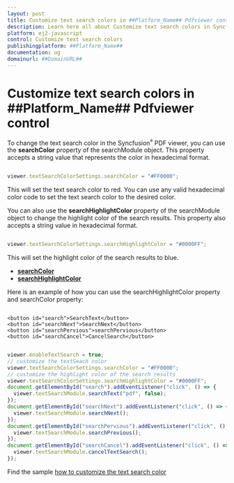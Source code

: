 ```yaml
---
layout: post
title: Customize text search colors in ##Platform_Name## Pdfviewer control | Syncfusion
description: Learn here all about Customize text search colors in Syncfusion ##Platform_Name## Pdfviewer control of Syncfusion Essential JS 2 and more.
platform: ej2-javascript
control: Customize text search colors 
publishingplatform: ##Platform_Name##
documentation: ug
domainurl: ##DomainURL##
---
```


# Customize text search colors in ##Platform_Name## Pdfviewer control

To change the text search color in the Syncfusion<sup style="font-size:70%">&reg;</sup> PDF viewer, you can use the **searchColor** property of the searchModule object. This property accepts a string value that represents the color in hexadecimal format.

```javascript

viewer.textSearchColorSettings.searchColor = "#FF0000";

```

This will set the text search color to red. You can use any valid hexadecimal color code to set the text search color to the desired color.

You can also use the **searchHighlightColor** property of the searchModule object to change the highlight color of the search results. This property also accepts a string value in hexadecimal format.

```javascript

viewer.textSearchColorSettings.searchHighlightColor = "#0000FF";

```

This will set the highlight color of the search results to blue.

* [**searchColor**](https://ej2.syncfusion.com/javascript/documentation/api/pdfviewer/textSearchColorSettings/#searchcolor)
* [**searchHighlightColor**](https://ej2.syncfusion.com/javascript/documentation/api/pdfviewer/textSearchColorSettings/#searchhighlightcolor)

Here is an example of how you can use the searchHighlightColor property and searchColor property:

```

<button id="search">SearchText</button>
<button id="searchNext">SearchNext</button>
<button id="searchPervious">searchPervious</button>
<button id="searchCancel">CancelSearch</button>

```

```javascript

viewer.enableTextSearch = true;
// customize the textSeach color
viewer.textSearchColorSettings.searchColor = "#FF0000";
// customize the highlight color of the search results
viewer.textSearchColorSettings.searchHighlightColor = "#0000FF";
document.getElementById("search").addEventListener("click", () => {
  viewer.textSearchModule.searchText("pdf", false);
});
document.getElementById("searchNext").addEventListener("click", () => {
  viewer.textSearchModule.searchNext();
});
document.getElementById("searchPervious").addEventListener("click", () => {
  viewer.textSearchModule.searchPrevious();
});
document.getElementById("searchCancel").addEventListener("click", () => {
  viewer.textSearchModule.cancelTextSearch();
});

```

Find the sample [how to customize the text search color](https://stackblitz.com/edit/js-q6nquw?file=index.js)